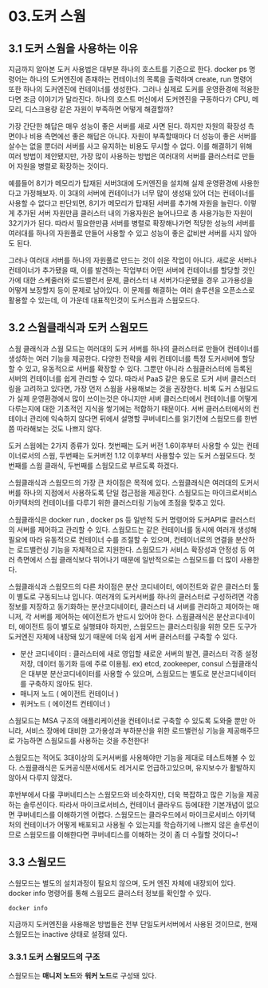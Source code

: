 # 03.도커 스웜

## 3.1 도커 스웜을 사용하는 이유
지금까지 알아본 도커 사용법은 대부분 하나의 호스트를 기준으로 한다.
docker ps 명령어는 하나의 도커엔진에 존재하는 컨테이너의 목록을 출력하며
create, run 명령어 또한 하나의 도커엔진에 컨테이너를 생성한다.
그러나 실제로 도커를 운영환경에 적용한다면 조금 이야기가 달라진다.
하나의 호스트 머신에서 도커엔진을 구동하다가 CPU, 메모리, 디스크용량 같은 자원이 부족하면 어떻게 해결할까?

가장 간단한 해답은 매우 성능이 좋은 서버를 새로 사면 된다.
하지만 자원의 확장성 측면이나 비용 측면에선 좋은 해답은 아니다.
자원이 부족할때마다 더 성능이 좋은 서버를 살수는 없을 뿐더러 서버를 사고 유지하는 비용도 무시할 수 없다.
이를 해결하기 위해 여러 방법이 제안됐지만, 가장 많이 사용하는 방법은 여러대의 서버를 클러스터로 만들어 
자원을 병렬로 확장하는 것이다. 

예를들어 8기가 메모리가 탑재된 서버3대에 도커엔진을 설치해 실제 운영환경에 사용한다고 가정해보자.
이 3대의 서버에 컨테이너가 너무 많이 생성돼 있어 더는 컨테이너를 사용할 수 없다고 판단되면,
8기가 메모리가 탑재된 서버를 추가해 자원을 늘린다.
이렇게 추가된 서버 자원만큼 클러스터 내의 가용자원은 늘어나므로 총 사용가능한 자원이 32기가가 된다.
따라서 필요한만큼 서버를 병렬로 확장해나가면 적당한 성능의 서버를 여러대를 하나의 자원풀로 만들어 사용할 수 있고
성능이 좋은 값비싼 서버를 사지 않아도 된다.

그러나 여러대 서버를 하나의 자원풀로 만드는 것이 쉬운 작업이 아니다.
새로운 서버나 컨테이너가 추가됐을 때, 이를 발견하는 작업부터 어떤 서버에 컨테이너를 할당할 것인가에 대한
스케줄러와 로드밸런서 문제, 클러스터 내 서버가다운됐을 경우 고가용성을 어떻게 보장할지 등이 문제로 남아있다.
이 문제를 해결하는 여러 솔루션을 오픈소스로 활용할 수 있는데, 이 가운데 대표적인것이 도커스웜과 스웜모드다.

## 3.2 스웜클래식과 도커 스웜모드
스웜 클래식과 스웜 모드는 여러대의 도커 서버를 하나의 클러스터로 만들어 컨테이너를 생성하는 여러 기능을 제공한다.
다양한 전략을 세워 컨테이너를 특정 도커서버에 할당할 수 있고, 유동적으로 서버를 확장할 수 있다.
그뿐만 아니라 스웜클러스터에 등록된 서버의 컨테이너를 쉽게 관리할 수 있다.
따라서 PaaS 같은 용도로 도커 서버 클러스터링을 고려하고 있다면, 가장 먼저 스웜을 사용해보는 것을 권장한다.
비록 도커 스웜모드가 실제 운영환경에서 많이 쓰이는것은 아니지만 서버 클러스터에서 컨테이너를 어떻게 다루는지에 대한 기초적인 지식을 쌓기에는 적합하기 때문이다.
서버 클러스터에서의 컨테이너 관리에 익숙하지 않다면 뒤에서 설명할 쿠버네티스를 읽기전에 스웜모드를 한번쯤 따라해보는 것도 나쁘지 않다.

도커 스웜에는 2가지 종류가 있다.
첫번째는 도커 버전 1.6이후부터 사용할 수 있는 컨테이너로서의 스웜, 
두번째는 도커버전 1.12 이후부터 사용할수 있는 도커 스웜모드다. 
첫번째를 스웜 클래식, 두번째를 스웜모드로 부르도록 하겠다.

스웜클래식과 스웜모드의 가장 큰 차이점은 목적에 있다.
스웜클래식은 여러대의 도커서버를 하나의 지점에서 사용하도록 단일 접근점을 제공한다.
스웜모드는 마이크로서비스 아키텍처의 컨테이너를 다루기 위한 클러스터링 기능에 초점을 맞추고 있다.

스웜클래식은 docker run , docker ps 등 일반적 도커 명령어와 도커API로 클러스터의 서버를 제어하고 관리할 수 있다.
스웜모드는 같은 컨테이너를 동시에 여러개 생성해 필요에 따라 유동적으로 컨테이너 수를 조절할 수 있으며, 컨테이너로의 연결을 분산하는 로드밸런싱 기능을 자체적으로 지원한다.
스웜모드가 서비스 확장성과 안정성 등 여러 측면에서 스웜 클래식보다 뛰어나기 때문에 일반적으로는 스웜모드를 더 많이 사용한다.

스웜클래식과 스웜모드의 다른 차이점은 분산 코디네이터, 에이전트와 같은 클러스터 툴이 별도로 구동되느냐 입니다.
여러개의 도커서버를 하나의 클러스터로 구성하려면 각종 정보를 저장하고 동기화하는 분산코디네이터, 클러스터 내 서버를 관리하고 제어하는 매니저, 각 서버를 제어하는 에이전트가 반드시 있어야 한다.
스웜클래식은 분산코디네이터, 에이전트 등이 별도로 실행돼야 하지만, 스웜모드는 클러스터링을 위한 모든 도구가 도커엔진 자체에 내장돼 있기 때문에 더욱 쉽게 서버 클러스터를 구축할 수 있다.

- 분산 코디네이터 : 클러스터에 새로 영입할 새로운 서버의 발견, 클러스터 각종 설정 저장, 데이터 동기화 등에 주로 이용됨.
ex) etcd, zookeeper, consul
스웜클래식은 대부분 분산코디네이터를 사용할 수 있으며, 스웜모드는 별도로 분산코디네이터를 구축하지 않아도 된다.
- 매니저 노드 ( 에이전트 컨테이너 )
- 워커노드 ( 에이전트 컨테이너 )

스웜모드는 MSA 구조의 애플리케이션을 컨테이너로 구축할 수 있도록 도와줄 뿐만 아니라, 서비스 장애에 대비한 고가용성과 부하분산을 위한 로드밸런싱 기능을 제공해주므로 가능하면 스웜모드를 사용하는 것을 추천한다!

스웜모드는 적어도 3대이상의 도커서버를 사용해야만 기능을 제대로 테스트해볼 수 있다.
스웜클래식은 도커공식문서에서도 레거시로 언급하고있으며, 유지보수가 활발하지 않아서 다루지 않겠다.

후반부에서 다룰 쿠버네티스는 스웜모드와 비슷하지만, 더욱 복잡하고 많은 기능을 제공하는 솔루션이다.
따라서 마이크로서비스, 컨테이너 클라우드 등에대한 기본개념이 없으면 쿠버네티스를 이해하기엔 어렵다.
스웜모드는 클라우드에서 마이크로서비스 아키텍처의 컨테이너가 어떻게 배포되고 사용될 수 있는지를 학습하기에 나쁘지 않은 솔루션이므로 스웜모드를 이해한다면 쿠버네티스를 이해하는 것이 좀 더 수월할 것이다~! 

## 3.3 스웜모드
스웜모드는 별도의 설치과정이 필요치 않으며, 도커 엔진 자체에 내장되어 있다.
docker info 명령어를 통해 스웜모드 클러스터 정보를 확인할 수 있다.
```
docker info
```
지금까지 도커엔진을 사용해온 방법들은 전부 단일도커서버에서 사용된 것이므로, 현재 스웜모드는 inactive 상태로 설정돼 있다.

### 3.3.1 도커 스웜모드의 구조
스웜모드는 **매니저 노드**와 **워커 노드**로 구성돼 있다.
